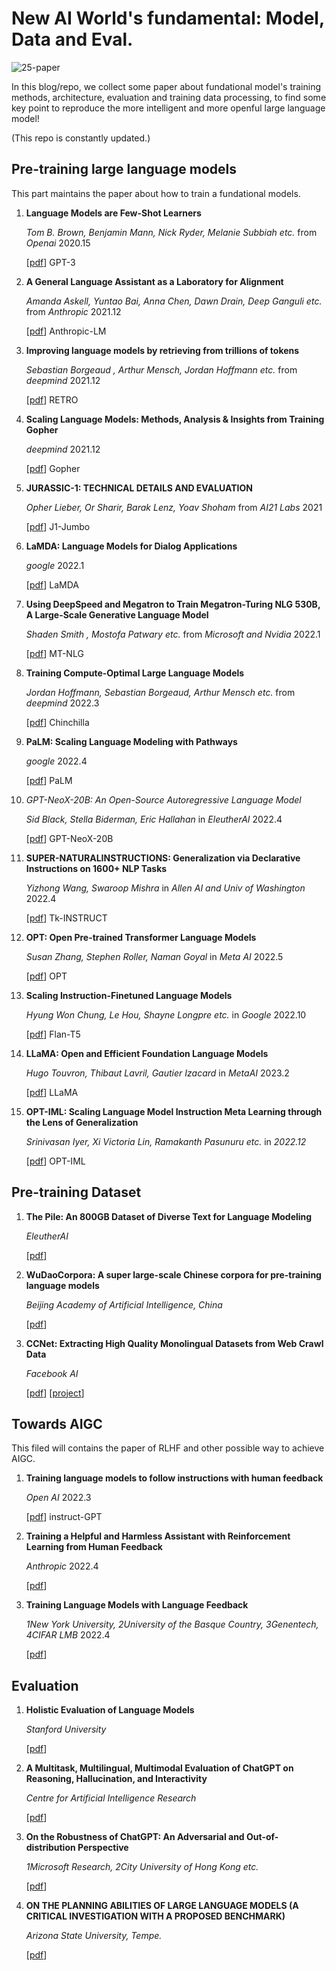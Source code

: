 # New AI World's fundamental: Model, Data and Eval.

![25-paper](https://img.shields.io/badge/ModelPaperNumber-25-brightgreen)

In this blog/repo, we collect some paper about fundational model's training methods, architecture, evaluation and training data processing, to find some key point to reproduce the more intelligent and more openful large language model!

(This repo is constantly updated.)

<!--more-->


## Pre-training large language models

This part maintains the paper about how to train a fundational models.

1. **Language Models are Few-Shot Learners** 

   *Tom B. Brown, Benjamin Mann, Nick Ryder, Melanie Subbiah etc.*  from *Openai*  2020.15

   [[pdf](https://arxiv.org/pdf/2005.14165.pdf)] GPT-3

2. **A General Language Assistant as a Laboratory for Alignment** 

   *Amanda Askell, Yuntao Bai, Anna Chen,  Dawn Drain,  Deep Ganguli etc.* from *Anthropic*  2021.12

   [[pdf](https://arxiv.org/pdf/2112.00861.pdf)] Anthropic-LM

3. **Improving language models by retrieving from trillions of tokens**

   *Sebastian Borgeaud ,  Arthur Mensch,  Jordan Hoffmann etc.*  from *deepmind*  2021.12 
   
   [[pdf](https://arxiv.org/pdf/2112.04426.pdf)]  RETRO

4. **Scaling Language Models: Methods, Analysis & Insights from Training Gopher**

   *deepmind* 2021.12
   
   [[pdf](https://arxiv.org/pdf/2112.11446.pdf)] Gopher
   
5. **JURASSIC-1: TECHNICAL DETAILS AND EVALUATION**

   *Opher Lieber, Or Sharir, Barak Lenz, Yoav Shoham* from *AI21 Labs* 2021

   [[pdf](https://uploads-ssl.webflow.com/60fd4503684b466578c0d307/61138924626a6981ee09caf6_jurassic_tech_paper.pdf)] J1-Jumbo
   
6. **LaMDA: Language Models for Dialog Applications**

   *google* 2022.1
   
   [[pdf](https://arxiv.org/pdf/2201.08239.pdf)] LaMDA
   
7. **Using DeepSpeed and Megatron to Train Megatron-Turing NLG 530B, A Large-Scale Generative Language Model**

   *Shaden Smith , Mostofa Patwary etc.* from *Microsoft and Nvidia* 2022.1
   
   [[pdf](https://arxiv.org/pdf/2201.11990.pdf)] MT-NLG
   
8. **Training Compute-Optimal Large Language Models**

   *Jordan Hoffmann,  Sebastian Borgeaud,  Arthur Mensch etc.* from *deepmind* 2022.3
   
   [[pdf](https://arxiv.org/pdf/2203.15556.pdf)] Chinchilla

9. **PaLM: Scaling Language Modeling with Pathways** 

   *google* 2022.4

   [[pdf](https://arxiv.org/pdf/2204.02311.pdf)] PaLM

10. *GPT-NeoX-20B: An Open-Source Autoregressive Language Model*

    *Sid Black, Stella Biderman, Eric Hallahan* in *EleutherAI* 2022.4

    [[pdf](https://arxiv.org/pdf/2204.06745.pdf)] GPT-NeoX-20B

11. **SUPER-NATURALINSTRUCTIONS: Generalization via Declarative Instructions on 1600+ NLP Tasks**

    *Yizhong Wang, Swaroop Mishra* in *Allen AI and Univ of Washington* 2022.4

    [[pdf](https://arxiv.org/pdf/2204.07705.pdf)] Tk-INSTRUCT

12. **OPT: Open Pre-trained Transformer Language Models**

    *Susan Zhang, Stephen Roller, Naman Goyal* in *Meta AI* 2022.5

    [[pdf](https://arxiv.org/pdf/2205.01068.pdf)] OPT

13. **Scaling Instruction-Finetuned Language Models**

    *Hyung Won Chung, Le Hou, Shayne Longpre etc.* in *Google* 2022.10

    [[pdf](https://arxiv.org/pdf/2210.11416.pdf)] Flan-T5

14. **LLaMA: Open and Efficient Foundation Language Models**

    *Hugo Touvron, Thibaut Lavril, Gautier Izacard* in *MetaAI* 2023.2

    [[pdf](https://scontent-hkg4-1.xx.fbcdn.net/v/t39.8562-6/333078981_693988129081760_4712707815225756708_n.pdf?_nc_cat=108&ccb=1-7&_nc_sid=ad8a9d&_nc_ohc=0JlbsRuMCfYAX9WpBiC&_nc_ht=scontent-hkg4-1.xx&oh=00_AfD6f_1ziFoK1HhZiIJ3dE9ECxyipnNjguzEqAWQoVzh9g&oe=63FDD562)] LLaMA

15. **OPT-IML: Scaling Language Model Instruction Meta Learning through the Lens of Generalization**

    *Srinivasan Iyer, Xi Victoria Lin, Ramakanth Pasunuru etc.* in *2022.12*

    [[pdf](https://arxiv.org/pdf/2212.12017.pdf)] OPT-IML

## Pre-training Dataset

1. **The Pile: An 800GB Dataset of Diverse Text for Language Modeling**

   *EleutherAI*
   
   [[pdf](https://arxiv.org/pdf/2101.00027.pdf)]
   
2. **WuDaoCorpora: A super large-scale Chinese corpora for pre-training language models**

   *Beijing Academy of Artificial Intelligence, China*

   [[pdf](https://pdf.sciencedirectassets.com/777606/1-s2.0-S2666651021X00022/1-s2.0-S2666651021000152/main.pdf?X-Amz-Security-Token=IQoJb3JpZ2luX2VjEMv%2F%2F%2F%2F%2F%2F%2F%2F%2F%2FwEaCXVzLWVhc3QtMSJHMEUCIQCgx948NzjCEOiNRb0ic5RDKecuYPFuIA2k14p6MephTAIgBzAyOUeXFjUTAJwXr0EuJex0y2EmmA5huGVbBh%2BjF6QqswUIcxAFGgwwNTkwMDM1NDY4NjUiDJ%2F04s%2FyM2axraYodyqQBY6g2XBilWfl3rP4%2F%2Bx9L5ESb83ruzT8y1FW6zP3har5tKU2zZ9xEkvNWiRgTwT1vVBLzl9LJkS029kLczFXO9HHBAdWclWAB4yh%2FpvyOy4MlMdtG8Lj1xDnH24buJGm19GIlOmtLMJg3vckk7nX7uYhMjb4m1forGdSIBHqAaBK%2B6g2Gqzoo4cr2NazBpadPLS6OOe1AyVntH1z1v5Kf8vBwEWyObSjuqhC36dSAA3m7JedhUb1OudzL27pFrD%2FDw1%2ForEJKfA4%2FL4sRLBYmZwK4vPUb6NhJmSpcwJ6cR1iyhYNxsgTUq6JHqqj6pTHIy%2FKKfHT4BWwhrieC1GpdOW2aqAC3ca2FYCpgmexomTPMjuZ%2F%2BHeK4afLVQqV5HFLS2Fi%2FvY6T%2FIT1t1NXEYa7KcQt7G1VUzg761Af%2FNqgyKPA8i6ENcLJQMcs7y8yeEuEcZIqluRmqwYDcMedjNOmwoqXyTOW42KglhqL8RKeVJJ3QjQ1YOlCbbgxOXP5C6ccvo6CNDar8PqCXe8FKGcFWJj6kvjmRkH0Fif60FFKPqkzVi9hndMhoez6lFZH1drPjiNUutUFYRYRMwA9FFSyr7qnBgL49FDfdin3zhXRDCIqcG6ahIC5%2Bllt7I%2BWOo%2BVlfbIqf%2BV0WVCoAtng8AmsRIZIgX8qAIO4g%2Bqmv39lHpCdvdrVLgWL5Pk%2FG%2FmB5K5r5xAvGwx6RsGLno8XfrOJTmXepcqNkqVyQ%2Brwuee5ZwZcuwnIEOuReBSTYveECdBTwNXyYib1BDD2Yx8p0XeFnsq%2BHEqNUqsHKw2%2FFx%2FS8G%2BiC5uaJI7ps53bOmv9haxwy3Vbm%2BIVMjHp86%2BJhXHZaLN0ZT3mxTDkWgps%2FdyMQMPul958GOrEB%2FKu1f1Syjnn5gWWnECMxbPphU%2BheIkA7hCzHYDQWSXstdRz1zO8LxtWaNJhgTuLigKoePByi3dn9bPJ3mHqwFl3cPaPcO1ImQbqVFcVu8eWSO3V8t3ysOlwKTORDKlL%2F01bJDY2lqS%2FF3n9QbDBDXROmkgFGE8jBMu9HZApuvMu%2BEU4H%2FUzqE7xZJGtOF6ias2BAOV4QhHfN%2BR7SwTwsLQfoaY8qPxDQgibDLrgfg70Y&X-Amz-Algorithm=AWS4-HMAC-SHA256&X-Amz-Date=20230228T105054Z&X-Amz-SignedHeaders=host&X-Amz-Expires=300&X-Amz-Credential=ASIAQ3PHCVTY75K4KAHI%2F20230228%2Fus-east-1%2Fs3%2Faws4_request&X-Amz-Signature=2923a94fc59500d2c0f34e42336b82710ce8ad6faea2c447b30cd244816590cd&hash=e7f51ffa1321f139fbf6580a8b56287946f16c1e2eca595f3529b9a662d819a1&host=68042c943591013ac2b2430a89b270f6af2c76d8dfd086a07176afe7c76c2c61&pii=S2666651021000152&tid=spdf-dd2690a4-0155-471f-94ea-ad665435b9af&sid=c9927fc84b2ae148b91878c34025033816d0gxrqa&type=client&tsoh=d3d3LnNjaWVuY2VkaXJlY3QuY29t&ua=19085707535d57025e075d&rr=7a089a1a9ed90fc0&cc=cn)]

3. **CCNet: Extracting High Quality Monolingual Datasets from Web Crawl Data**

   *Facebook AI*

   [[pdf](https://aclanthology.org/2020.lrec-1.494.pdf)] [[project](https://github.com/facebookresearch/cc_net)]


## Towards AIGC

This filed will contains the paper of RLHF and other possible way to achieve AIGC.

1. **Training language models to follow instructions with human feedback**

   *Open AI* 2022.3
   
   [[pdf](https://arxiv.org/pdf/2203.02155.pdf)] instruct-GPT
   
2. **Training a Helpful and Harmless Assistant with Reinforcement Learning from Human Feedback**

   *Anthropic* 2022.4
   
   [[pdf](https://arxiv.org/pdf/2204.05862.pdf)] 
   
3. **Training Language Models with Language Feedback**

   *1New York University, 2University of the Basque Country, 3Genentech, 4CIFAR LMB* 2022.4
   
   [[pdf](https://arxiv.org/pdf/2204.14146.pdf)]


## Evaluation

1. **Holistic Evaluation of Language Models**

   *Stanford University*
   
   [[pdf](https://arxiv.org/pdf/2211.09110.pdf)]

2. **A Multitask, Multilingual, Multimodal Evaluation of ChatGPT on Reasoning, Hallucination, and Interactivity**

   *Centre for Artificial Intelligence Research* 

   [[pdf](https://arxiv.org/pdf/2302.04023.pdf)]
   
3. **On the Robustness of ChatGPT: An Adversarial and Out-of-distribution Perspective**

   *1Microsoft Research, 2City University of Hong Kong etc.*

   [[pdf](https://arxiv.org/pdf/2302.12095v1.pdf)]

4. **ON THE PLANNING ABILITIES OF LARGE LANGUAGE MODELS (A CRITICAL INVESTIGATION WITH A PROPOSED BENCHMARK)**

   *Arizona State University, Tempe.* 

   [[pdf](https://arxiv.org/pdf/2302.06706v1.pdf)]






